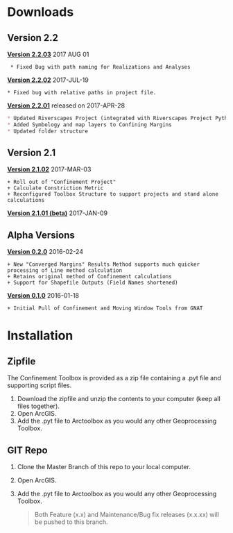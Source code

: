 # Downloads

## Version 2.2

**[Version 2.2.03](Downloads/ConfinementTool_2.2.03.zip)** 2017 AUG 01

``` * Fixed Bug with path naming for Realizations and Analyses```

**[Version 2.2.02](Downloads/ConfinementTool_2.2.02.zip)** 2017-JUL-19

```
* Fixed bug with relative paths in project file.
```

**[Version 2.2.01](Downloads/ConfinementTool_2.2.01.zip)** released on 2017-APR-28 

```markdown
* Updated Riverscapes Project (integrated with Riverscapes Project Python module)
* Added Symbology and map layers to Confining Margins
* Updated folder structure
```

## Version 2.1 

**[Version 2.1.02](Downloads/ConfinementTool_2.1.02.zip)** 2017-MAR-03 

```
+ Roll out of "Confinement Project"
+ Calculate Constriction Metric
+ Reconfigured Toolbox Structure to support projects and stand alone calculations
```

**[Version 2.1.01 (beta)](Downloads/ConfinementTool_2.1.01_Beta.zip)** 2017-JAN-09
## Alpha Versions

**[Version 0.2.0](Downloads/ConfinementToolbox_0.2.0.zip)** 2016-02-24

	+ New "Converged Margins" Results Method supports much quicker processing of Line method calculation 
	+ Retains original method of Confinement calculations
	+ Support for Shapefile Outputs (Field Names shortened)

**[Version 0.1.0](Downloads/ConfinementTool_20160118.zip)** 2016-01-18

	+ Initial Pull of Confinement and Moving Window Tools from GNAT

# Installation #

## Zipfile

The Confinement Toolbox is provided as a zip file containing a .pyt file and supporting script files. 

1. Download the zipfile and unzip the contents to your computer (keep all files together).
2. Open ArcGIS.
3. Add the .pyt file to Arctoolbox as you would any other Geoprocessing Toolbox.

## GIT Repo

1. Clone the Master Branch of this repo to your local computer.

2. Open ArcGIS.

3. Add the .pyt file to Arctoolbox as you would any other Geoprocessing Toolbox.

   > Both Feature (x.x) and Maintenance/Bug fix releases (x.x.xx) will be pushed to this branch.